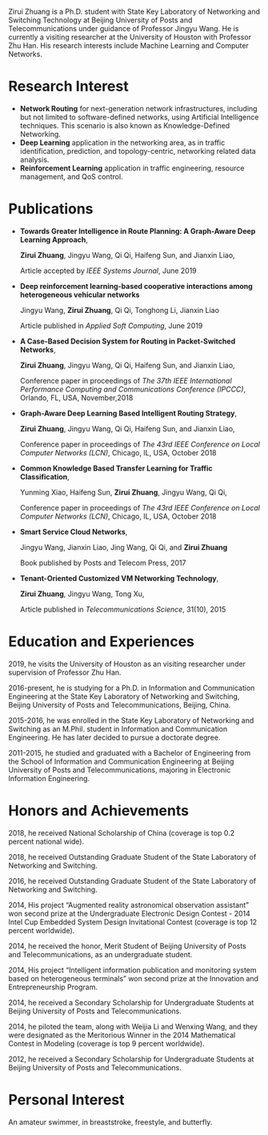 ---
---
Zirui Zhuang is a Ph.D. student with State Key Laboratory of Networking and Switching Technology at Beijing University of Posts and Telecommunications under guidance of Professor Jingyu Wang. He is currently a visiting researcher at the University of Houston with Professor Zhu Han. His research interests include Machine Learning and Computer Networks. 

# Research Interest
* **Network Routing** for next-generation network infrastructures, including but not limited to software-defined networks, using Artificial Intelligence techniques. This scenario is also known as Knowledge-Defined Networking.
* **Deep Learning** application in the networking area, as in traffic identification, prediction, and topology-centric, networking related data analysis.
* **Reinforcement Learning** application in traffic engineering, resource management, and QoS control.

# Publications

* **Towards Greater Intelligence in Route Planning: A Graph-Aware Deep Learning Approach**,

  **Zirui Zhuang**, Jingyu Wang, Qi Qi, Haifeng Sun, and Jianxin Liao, 

  Article accepted by *IEEE Systems Journal*, June 2019

* **Deep reinforcement learning-based cooperative interactions among heterogeneous vehicular networks**
  
  Jingyu Wang, **Zirui Zhuang**, Qi Qi, Tonghong Li, Jianxin Liao

  Article published in *Applied Soft Computing*, June 2019

* **A Case-Based Decision System for Routing in Packet-Switched Networks**, 

  **Zirui Zhuang**, Jingyu Wang, Qi Qi, Haifeng Sun, and Jianxin Liao, 

  Conference paper in proceedings of *The 37th IEEE International Performance Computing and Communications Conference (IPCCC)*, Orlando, FL, USA, November,2018

* **Graph-Aware Deep Learning Based Intelligent Routing Strategy**, 

  **Zirui Zhuang**, Jingyu Wang, Qi Qi, Haifeng Sun, and Jianxin Liao, 

  Conference paper in proceedings of *The 43rd IEEE Conference on Local Computer Networks (LCN)*, Chicago, IL, USA, October 2018

* **Common Knowledge Based Transfer Learning for Traffic Classification**, 

  Yunming Xiao, Haifeng Sun, **Zirui Zhuang**, Jingyu Wang, Qi Qi, 

  Conference paper in proceedings of *The 43rd IEEE Conference on Local Computer Networks (LCN)*, Chicago, IL, USA, October 2018

* **Smart Service Cloud Networks**,

  Jingyu Wang, Jianxin Liao, Jing Wang, Qi Qi, and **Zirui Zhuang**

  Book published by Posts and Telecom Press, 2017


* **Tenant-Oriented Customized VM Networking Technology**, 

  **Zirui Zhuang**, Jingyu Wang, Tong Xu, 

  Article published in *Telecommunications Science*, 31(10), 2015

# Education and Experiences 

2019, he visits the University of Houston as an visiting researcher under supervision of Professor Zhu Han.

2016-present, he is studying for a Ph.D. in Information and Communication Engineering at the State Key Laboratory of Networking and Switching, Beijing University of Posts and Telecommunications, Beijing, China.

2015-2016, he was enrolled in the State Key Laboratory of Networking and Switching as an M.Phil. student in Information and Communication Engineering. He has later decided to pursue a doctorate degree.

2011-2015, he studied and graduated with a Bachelor of Engineering from the School of Information and Communication Engineering at Beijing University of Posts and Telecommunications, majoring in Electronic Information Engineering.

# Honors and Achievements

2018, he received National Scholarship of China (coverage is top 0.2 percent national wide).

2018, he received Outstanding Graduate Student of the State Laboratory of Networking and Switching.

2016, he received Outstanding Graduate Student of the State Laboratory of Networking and Switching.

2014, His project “Augmented reality astronomical observation assistant” won second prize at the Undergraduate Electronic Design Contest - 2014 Intel Cup Embedded System Design Invitational Contest (coverage is top 12 percent worldwide).

2014, he received the honor, Merit Student of Beijing University of Posts and Telecommunications, as an undergraduate student.

2014, His project “Intelligent information publication and monitoring system based on heterogeneous terminals” won second prize at the Innovation and Entrepreneurship Program.

2014, he received a Secondary Scholarship for Undergraduate Students at Beijing University of Posts and Telecommunications.

2014, he piloted the team, along with Weijia Li and Wenxing Wang, and they were designated as the Meritorious Winner in the 2014 Mathematical Contest in Modeling (coverage is top 9 percent worldwide).

2012, he received a Secondary Scholarship for Undergraduate Students at Beijing University of Posts and Telecommunications.

# Personal Interest
An amateur swimmer, in breaststroke, freestyle, and butterfly.
